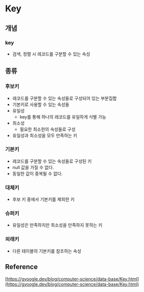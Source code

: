 # Key

## 개념

### key

- 검색, 정렬 시 레코드를 구분할 수 있는 속성

## 종류

### 후보키

- 레코드를 구분할 수 있는 속성들로 구성되어 있는 부분집합
- 기본키로 사용할 수 있는 속성들
- 유일성
    - key를 통해 하나의 레코드를 유일하게 식별 가능
- 최소성
    - 필요한 최소한의 속성들로 구성
- 유일성과 최소성을 모두 만족하는 키

### 기본키

- 레코드를 구분할 수 있는 속성들로 구성된 키
- null 값을 가질 수 없다.
- 동일한 값이 중복될 수 없다.

### 대체키

- 후보 키 중에서 기본키를 제외한 키

### 슈퍼키

- 유일성은 만족하지만 최소성을 만족하지 못하는 키

### 외래키

- 다른 테이블의 기본키를 참조하는 속성

## Reference

[https://gyoogle.dev/blog/computer-science/data-base/Key.html](https://gyoogle.dev/blog/computer-science/data-base/Key.html)